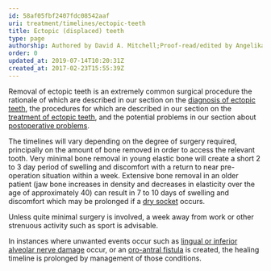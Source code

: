 ```yaml
---
id: 58af05fbf2407fdc08542aaf
uri: treatment/timelines/ectopic-teeth
title: Ectopic (displaced) teeth
type: page
authorship: Authored by David A. Mitchell;Proof-read/edited by Angelika Sebald
order: 0
updated_at: 2019-07-14T10:20:31Z
created_at: 2017-02-23T15:55:39Z
---
```


<p>Removal of ectopic teeth is an extremely common surgical procedure
    the rationale of which are described in our section on the
    <a href="/diagnosis/a-z/ectopic-teeth">diagnosis of ectopic teeth</a>,
    the procedures for which are described in our section on
    the <a href="/treatment/surgery/ectopic-teeth/detailed">treatment of ectopic teeth</a>,
    and the potential problems in our section about <a href="/treatment/surgery/postoperative-problems/teeth">postoperative problems</a>.</p>
<p>The timelines will vary depending on the degree of surgery required,
    principally on the amount of bone removed in order to access
    the relevant tooth. Very minimal bone removal in young elastic
    bone will create a short 2 to 3 day period of swelling and
    discomfort with a return to near pre-operation situation
    within a week. Extensive bone removal in an older patient
    (jaw bone increases in density and decreases in elasticity
    over the age of approximately 40) can result in 7 to 10 days
    of swelling and discomfort which may be prolonged if a
    <a href="/diagnosis/a-z/bone-lesion">dry socket</a> occurs.</p>
<p>Unless quite minimal surgery is involved, a week away from work
    or other strenuous activity such as sport is advisable.</p>
<p>In instances where unwanted events occur such as <a href="/diagnosis/a-z/neuropathies">lingual or inferior alveolar nerve damage</a>    occur, or an <a href="/diagnosis/a-z/fistula">oro-antral fistula</a>    is created, the healing timeline is prolonged by management
    of those conditions.</p>
